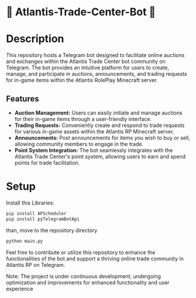 # 🐬 Atlantis-Trade-Center-Bot 🐬

# Description
This repository hosts a Telegram bot designed to facilitate online auctions and exchanges within the Atlantis Trade Center bot community on Telegram. The bot provides an intuitive platform for users to create, manage, and participate in auctions, announcements, and trading requests for in-game items within the Atlantis RolePlay Minecraft server.

## Features
- **Auction Management:** Users can easily initiate and manage auctions for their in-game items through a user-friendly interface.
- **Trading Requests:** Conveniently create and respond to trade requests for various in-game assets within the Atlantis RP Minecraft server.
- **Announcements:** Post announcements for items you wish to buy or sell, allowing community members to engage in the trade.
- **Point System Integration:** The bot seamlessly integrates with the Atlantis Trade Center's point system, allowing users to earn and spend points for trade facilitation.

# Setup
Install this Libraries:
```bash
pip install APScheduler
pip install pyTelegramBotApi
```

than, move to the repository directory
```bash
python main.py
```

Feel free to contribute or utilize this repository to enhance the functionalities of the bot and support a thriving online trade community in Atlantis RP on Telegram.

Note: The project is under continuous development, undergoing optimization and improvements for enhanced functionality and user experience
